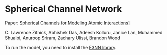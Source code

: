 # Spherical Channel Network

Paper: [Spherical Channels for Modeling Atomic Interactions](https://arxiv.org/abs/2206.14331)]

C. Lawrence Zitnick, Abhishek Das, Adeesh Kolluru, Janice Lan, Muhammed Shuaibi, Anuroop Sriram, Zachary Ulissi, Brandon Wood

To run the model, you need to install the [E3NN library](https://github.com/e3nn/e3nn/).
